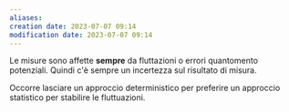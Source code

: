 ```yaml
---
aliases: 
creation date: 2023-07-07 09:14
modification date: 2023-07-07 09:14
---
```


Le misure sono affette **sempre** da fluttazioni o errori quantomento potenziali. Quindi c'è sempre un incertezza sul risultato di misura.

Occorre lasciare un approccio deterministico per preferire un approccio statistico per stabilire le fluttuazioni.